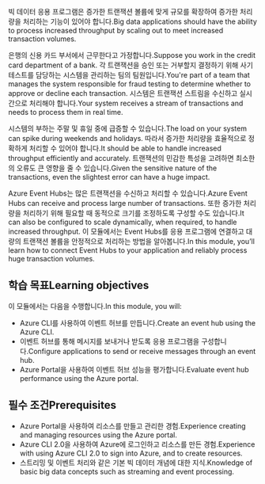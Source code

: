 <span data-ttu-id="ffe70-101">빅 데이터 응용 프로그램은 증가한 트랜잭션 볼륨에 맞게 규모를 확장하여 증가한 처리량을 처리하는 기능이 있어야 합니다.</span><span class="sxs-lookup"><span data-stu-id="ffe70-101">Big data applications should have the ability to process increased throughput by scaling out to meet increased transaction volumes.</span></span>

<span data-ttu-id="ffe70-102">은행의 신용 카드 부서에서 근무한다고 가정합니다.</span><span class="sxs-lookup"><span data-stu-id="ffe70-102">Suppose you work in the credit card department of a bank.</span></span> <span data-ttu-id="ffe70-103">각 트랜잭션을 승인 또는 거부할지 결정하기 위해 사기 테스트를 담당하는 시스템을 관리하는 팀의 팀원입니다.</span><span class="sxs-lookup"><span data-stu-id="ffe70-103">You're part of a team that manages the system responsible for fraud testing to determine whether to approve or decline each transaction.</span></span> <span data-ttu-id="ffe70-104">시스템은 트랜잭션 스트림을 수신하고 실시간으로 처리해야 합니다.</span><span class="sxs-lookup"><span data-stu-id="ffe70-104">Your system receives a stream of transactions and needs to process them in real time.</span></span>

<span data-ttu-id="ffe70-105">시스템의 부하는 주말 및 휴일 중에 급증할 수 있습니다.</span><span class="sxs-lookup"><span data-stu-id="ffe70-105">The load on your system can spike during weekends and holidays.</span></span> <span data-ttu-id="ffe70-106">따라서 증가한 처리량을 효율적으로 정확하게 처리할 수 있어야 합니다.</span><span class="sxs-lookup"><span data-stu-id="ffe70-106">It should be able to handle increased throughput efficiently and accurately.</span></span> <span data-ttu-id="ffe70-107">트랜잭션의 민감한 특성을 고려하면 최소한의 오류도 큰 영향을 줄 수 있습니다.</span><span class="sxs-lookup"><span data-stu-id="ffe70-107">Given the sensitive nature of the transactions, even the slightest error can have a huge impact.</span></span>

<span data-ttu-id="ffe70-108">Azure Event Hubs는 많은 트랜잭션을 수신하고 처리할 수 있습니다.</span><span class="sxs-lookup"><span data-stu-id="ffe70-108">Azure Event Hubs can receive and process large number of transactions.</span></span> <span data-ttu-id="ffe70-109">또한 증가한 처리량을 처리하기 위해 필요할 때 동적으로 크기를 조정하도록 구성할 수도 있습니다.</span><span class="sxs-lookup"><span data-stu-id="ffe70-109">It can also be configured to scale dynamically, when required, to handle increased throughput.</span></span>
<span data-ttu-id="ffe70-110">이 모듈에서는 Event Hubs를 응용 프로그램에 연결하고 대량의 트랜잭션 볼륨을 안정적으로 처리하는 방법을 알아봅니다.</span><span class="sxs-lookup"><span data-stu-id="ffe70-110">In this module, you’ll learn how to connect Event Hubs to your application and reliably process huge transaction volumes.</span></span>

## <a name="learning-objectives"></a><span data-ttu-id="ffe70-111">학습 목표</span><span class="sxs-lookup"><span data-stu-id="ffe70-111">Learning objectives</span></span>
<span data-ttu-id="ffe70-112">이 모듈에서는 다음을 수행합니다.</span><span class="sxs-lookup"><span data-stu-id="ffe70-112">In this module, you will:</span></span>

- <span data-ttu-id="ffe70-113">Azure CLI를 사용하여 이벤트 허브를 만듭니다.</span><span class="sxs-lookup"><span data-stu-id="ffe70-113">Create an event hub using the Azure CLI.</span></span>
- <span data-ttu-id="ffe70-114">이벤트 허브를 통해 메시지를 보내거나 받도록 응용 프로그램을 구성합니다.</span><span class="sxs-lookup"><span data-stu-id="ffe70-114">Configure applications to send or receive messages through an event hub.</span></span>
- <span data-ttu-id="ffe70-115">Azure Portal을 사용하여 이벤트 허브 성능을 평가합니다.</span><span class="sxs-lookup"><span data-stu-id="ffe70-115">Evaluate event hub performance using the Azure portal.</span></span>

## <a name="prerequisites"></a><span data-ttu-id="ffe70-116">필수 조건</span><span class="sxs-lookup"><span data-stu-id="ffe70-116">Prerequisites</span></span>

- <span data-ttu-id="ffe70-117">Azure Portal을 사용하여 리소스를 만들고 관리한 경험.</span><span class="sxs-lookup"><span data-stu-id="ffe70-117">Experience creating and managing resources using the Azure portal.</span></span>
- <span data-ttu-id="ffe70-118">Azure CLI 2.0을 사용하여 Azure에 로그인하고 리소스를 만든 경험.</span><span class="sxs-lookup"><span data-stu-id="ffe70-118">Experience with using Azure CLI 2.0 to sign into Azure, and to create resources.</span></span>
- <span data-ttu-id="ffe70-119">스트리밍 및 이벤트 처리와 같은 기본 빅 데이터 개념에 대한 지식.</span><span class="sxs-lookup"><span data-stu-id="ffe70-119">Knowledge of basic big data concepts such as streaming and event processing.</span></span>
